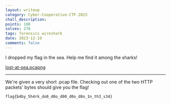 ```yaml
---
layout: writeup
category: Cyber-Cooperative-CTF-2023
chall_description:
points: 100
solves: 278
tags: forensics wireshark
date: 2023-12-19
comments: false
---
```


I dropped my flag in the sea. Help me find it among the sharks!

[lost-at-sea.pcapng](https://github.com/Nightxade/ctf-writeups/blob/master/assets/CTFs/Cyber-Cooperative-CTF-2023/forensics/lost-at-sea.pcapng)  

---

We're given a very short .pcap file. Checking out one of the two HTTP packets' bytes should give you the flag!  

    flag{b4by_5h4rk_do0_d0o_d00_d0o_d0o_1n_th3_s34}